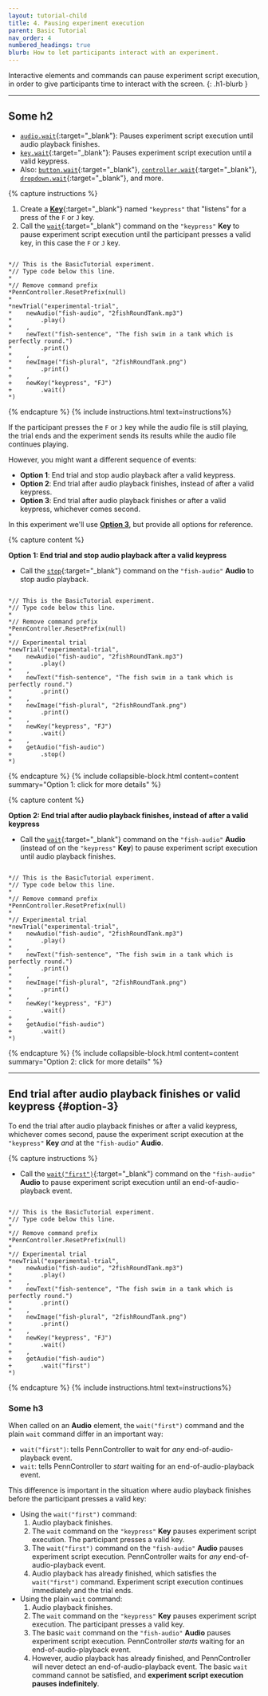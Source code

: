 ```yaml
---
layout: tutorial-child
title: 4. Pausing experiment execution
parent: Basic Tutorial
nav_order: 4
numbered_headings: true
blurb: How to let participants interact with an experiment.
---
```


Interactive elements and commands can pause experiment script execution, in order to give participants time to interact with the screen.
{: .h1-blurb }

---

## Some h2

+ [`audio.wait`]({{site.baseurl}}/docs/audio/audio-wait){:target="_blank"}: Pauses experiment script execution until audio playback finishes.
+ [`key.wait`]({{site.baseurl}}/docs/key/key-wait){:target="_blank"}: Pauses experiment script execution until a valid keypress.
+ Also: [`button.wait`]({{site.baseurl}}/docs/button/button-wait){:target="_blank"}, [`controller.wait`]({{site.baseurl}}/docs/controller/controller-wait){:target="_blank"}, [`dropdown.wait`]({{site.baseurl}}/docs/dropdown/dropdown-wait){:target="_blank"}, and more.

{% capture instructions %}
1. Create a [**Key**]({{site.baseurl}}/docs/elements/key){:target="_blank"} named `"keypress"` that "listens" for a press of the `F` or `J` key.
2. Call the [`wait`]({{site.baseurl}}/docs/key/key-wait){:target="_blank"} command on the `"keypress"` **Key** to pause experiment script execution until the participant presses a valid key, in this case the `F` or `J` key.

<pre><code class="language-diff-javascript diff-highlight"> 
*// This is the BasicTutorial experiment.
*// Type code below this line.
*
*// Remove command prefix
*PennController.ResetPrefix(null)
*
*newTrial("experimental-trial",
*    newAudio("fish-audio", "2fishRoundTank.mp3")
*        .play()
*    ,
*    newText("fish-sentence", "The fish swim in a tank which is perfectly round.")
*        .print()
*    ,
*    newImage("fish-plural", "2fishRoundTank.png")    
*        .print()
+    ,
+    newKey("keypress", "FJ")
+        .wait()
*)
</code></pre>
{% endcapture %}
{% include instructions.html text=instructions%}

If the participant presses the `F` or `J` key while the audio file is still playing, the trial ends and the experiment sends its results while the audio file continues playing. 

However, you might want a different sequence of events:

+ **Option 1**: End trial and stop audio playback after a valid keypress.
+ **Option 2**: End trial after audio playback finishes, instead of after a valid keypress.
+ **Option 3**: End trial after audio playback finishes or after a valid keypress, whichever comes second.

In this experiment we'll use [**Option 3**](#option-3), but provide all options for reference.

<div class="dotted-grey-dk-000 px-4 pt-3" markdown="1">
{% capture content %}

**Option 1: End trial and stop audio playback after a valid keypress**

+ Call the [`stop`]({{site.baseurl}}/docs/audio/audio-stop){:target="_blank"} command on the `"fish-audio"` **Audio** to stop audio playback.

<pre><code class="language-diff-javascript diff-highlight"> 
*// This is the BasicTutorial experiment.
*// Type code below this line.
*
*// Remove command prefix
*PennController.ResetPrefix(null)
*
*// Experimental trial
*newTrial("experimental-trial",
*    newAudio("fish-audio", "2fishRoundTank.mp3")
*        .play()
*    ,
*    newText("fish-sentence", "The fish swim in a tank which is perfectly round.")
*        .print()
*    ,
*    newImage("fish-plural", "2fishRoundTank.png")    
*        .print()
*    ,
*    newKey("keypress", "FJ")
*        .wait()
+    ,
+    getAudio("fish-audio")
+        .stop()
*)
</code></pre>
{% endcapture %}
{% include collapsible-block.html content=content summary="Option 1: click for more details" %}

{% capture content %}

**Option 2: End trial after audio playback finishes, instead of after a valid keypress**

+ Call the [`wait`]({{site.baseurl}}/docs/audio/audio-wait){:target="_blank"} command on the `"fish-audio"` **Audio** (instead of on the `"keypress"` **Key**) to pause experiment script execution until audio playback finishes.

<pre><code class="language-diff-javascript diff-highlight"> 
*// This is the BasicTutorial experiment.
*// Type code below this line.
*
*// Remove command prefix
*PennController.ResetPrefix(null)
*
*// Experimental trial
*newTrial("experimental-trial",
*    newAudio("fish-audio", "2fishRoundTank.mp3")
*        .play()
*    ,
*    newText("fish-sentence", "The fish swim in a tank which is perfectly round.")
*        .print()
*    ,
*    newImage("fish-plural", "2fishRoundTank.png")    
*        .print()
*    ,
*    newKey("keypress", "FJ")
-        .wait()
+    ,
+    getAudio("fish-audio")
+        .wait()
*)
</code></pre>
{% endcapture %}
{% include collapsible-block.html content=content summary="Option 2: click for more details" %}
</div>

---

## End trial after audio playback finishes or valid keypress {#option-3}

To end the trial after audio playback finishes or after a valid keypress, whichever comes second, pause the experiment script execution at the `"keypress"` **Key** *and* at the `"fish-audio"` **Audio**.

{% capture instructions %}
+ Call the [`wait("first")`]({{site.baseurl}}/docs/audio/audio-wait#optional-arguments){:target="_blank"} command on the `"fish-audio"` **Audio** to pause experiment script execution until an end-of-audio-playback event.

<pre><code class="language-diff-javascript diff-highlight"> 
*// This is the BasicTutorial experiment.
*// Type code below this line.
*
*// Remove command prefix
*PennController.ResetPrefix(null)
*
*// Experimental trial
*newTrial("experimental-trial",
*    newAudio("fish-audio", "2fishRoundTank.mp3")
*        .play()
*    ,
*    newText("fish-sentence", "The fish swim in a tank which is perfectly round.")
*        .print()
*    ,
*    newImage("fish-plural", "2fishRoundTank.png")    
*        .print()
*    ,
*    newKey("keypress", "FJ")
*        .wait()
+    ,
+    getAudio("fish-audio")
+        .wait("first")
*)
</code></pre>
{% endcapture %}
{% include instructions.html text=instructions%}

### Some h3

When called on an **Audio** element, the `wait("first")` command and the plain `wait` command differ in an important way:

+ `wait("first")`: tells PennController to wait for *any* end-of-audio-playback event.
+ `wait`: tells PennController to *start* waiting for an end-of-audio-playback event.

This difference is important in the situation where audio playback finishes before the participant presses a valid key:

+ Using the `wait("first")` command:
  1. Audio playback finishes.
  2. The `wait` command on the `"keypress"` **Key** pauses experiment script execution. The participant presses a valid key.
  3. The `wait("first")` command on the `"fish-audio"` **Audio** pauses experiment script execution. PennController waits for *any* end-of-audio-playback event.
  4. Audio playback has already finished, which satisfies the `wait("first")` command. Experiment script execution continues immediately and the trial ends.
+ Using the plain `wait` command:
  1. Audio playback finishes.
  2. The `wait` command on the `"keypress"` **Key** pauses experiment script execution. The participant presses a valid key.
  2. The basic `wait` command on the `"fish-audio"` **Audio** pauses experiment script execution. PennController *starts* waiting for an end-of-audio-playback event.
  3. However, audio playback has already finished, and PennController will never detect an end-of-audio-playback event. The basic `wait` command cannot be satisfied, and **experiment script execution pauses indefinitely**.
  
